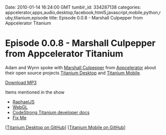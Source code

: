 Date: 2010-01-14 16:24:00 GMT
tumblr_id: 334287138
categories: appcelerator,apps,audio,desktop,facebook,html5,javascript,mobile,python,ruby,titanium,episode
title: Episode 0.0.8 - Marshall Culpepper from Appcelerator Titanium

# Episode 0.0.8 - Marshall Culpepper from Appcelerator Titanium

Adam and Wynn spoke with [Marshall Culpepper](http://twitter.com/marshall_law) from [Appcelerator](http://www.appcelerator.com/) about their open source projects [Titanium Desktop](http://www.appcelerator.com/products/titanium-desktop/) and [Titanium Mobile](http://www.appcelerator.com/products/titanium-mobile/).

[Download MP3](http://www.buzzsprout.com/105/2131-episode-0-0-8-marshall-culpepper-from-appcelerator-titanium.mp3)

Items mentioned in the show

* [RaphaelJS](http://raphaeljs.com/)
* [WebGL](http://en.wikipedia.org/wiki/WebGL)
* [CodeStrong Titanium developer docs](http://www.codestrong.com/)
* [Fix Me](http://github.com/seaofclouds/fix-me)

[[Titanium Desktop on GitHub](http://github.com/appcelerator/titanium_desktop)] [[Titanium Mobile on GitHub](http://github.com/appcelerator/titanium_mobile)]
